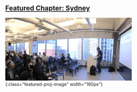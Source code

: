 
## [Featured Chapter: Sydney](#)

![Bay Area Chapter Meeting](/assets/images/content/bay-area2.jpg){:class="featured-proj-image" width="160px"}

